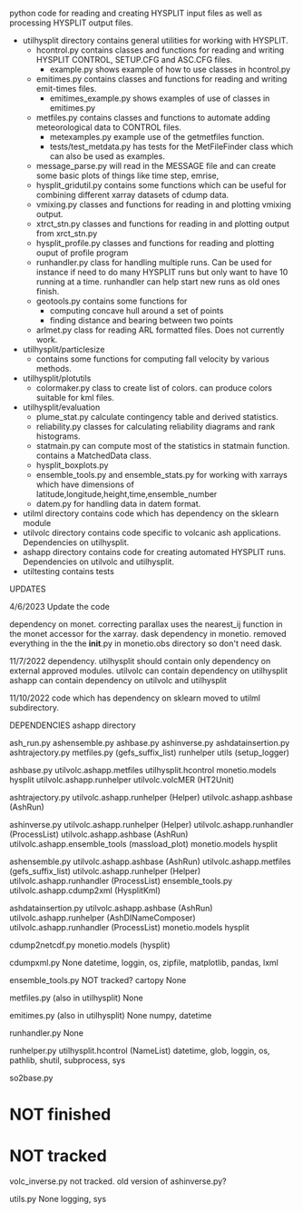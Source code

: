 python code for reading and creating HYSPLIT input files as well as processing HYSPLIT output files.


* utilhysplit directory contains general utilities for working with HYSPLIT.
   * hcontrol.py contains classes and functions for reading and writing HYSPLIT CONTROL, SETUP.CFG and ASC.CFG files.
       * example.py shows example of how to use classes in hcontrol.py
   * emitimes.py contains classes and functions for reading and writing emit-times files.
       * emitimes_example.py shows examples of use of classes in emitimes.py 
   * metfiles.py contains classes and functions to automate adding meteorological data to CONTROL files.
       * metexamples.py example use of the getmetfiles function.
       * tests/test_metdata.py has tests for the MetFileFinder class which can also be used as examples.
   * message_parse.py will read in the MESSAGE file and can create some basic plots of things like time step, emrise, 
   * hysplit_gridutil.py contains some functions which can be useful for combining different xarray datasets of cdump data.
   * vmixing.py classes and functions for reading in and plotting vmixing output. 
   * xtrct_stn.py classes and functions for reading in and plotting output from xrct_stn.py
   * hysplit_profile.py classes and functions for reading and plotting ouput of profile program
   * runhandler.py class for handling multiple runs. Can be used for instance if need to do many HYSPLIT runs but only want to have 10 running at a time. runhandler can help start new runs as old ones finish.
   * geotools.py contains some functions for 
       * computing concave hull around a set of points
       * finding distance and bearing between two points
   * arlmet.py class for reading ARL formatted files. Does not currently work.
* utilhysplit/particlesize
   * contains some functions for computing fall velocity by various methods.
* utilhysplit/plotutils
   * colormaker.py class to create list of colors. can produce colors suitable for kml files. 
* utilhysplit/evaluation 
   * plume_stat.py calculate contingency table and derived statistics.
   * reliability.py classes for calculating reliability diagrams and rank histograms.
   * statmain.py can compute most of the statistics in statmain function. contains a MatchedData class.
   * hysplit_boxplots.py
   * ensemble_tools.py and ensemble_stats.py for working with xarrays which have dimensions of latitude,longitude,height,time,ensemble_number
   * datem.py for handling data in datem format. 
* utilml directory contains code which has dependency on the sklearn module
* utilvolc directory contains code specific to volcanic ash applications. Dependencies on utilhysplit.
* ashapp directory contains code for creating automated HYSPLIT runs. Dependencies on utilvolc and utilhysplit.
* utiltesting contains tests

UPDATES

4/6/2023 Update the code

dependency on monet. correcting parallax uses the nearest_ij function in the monet accessor for the xarray.
dask dependency in monetio.
removed everything in the the __init__.py in monetio.obs directory so don't need dask.

11/7/2022 dependency.
utilhysplit should contain only dependency on external approved modules.
utilvolc can contain dependency on utilhysplit
ashapp can contain dependency on utilvolc and utilhysplit


11/10/2022
code which has dependency on sklearn moved to utilml subdirectory.


DEPENDENCIES
ashapp directory

ash_run.py
   ashensemble.py
   ashbase.py
   ashinverse.py
   ashdatainsertion.py
   ashtrajectory.py 
   metfiles.py (gefs_suffix_list)
   runhelper 
   utils (setup_logger)


ashbase.py 
   utilvolc.ashapp.metfiles
   utilhysplit.hcontrol
   monetio.models hysplit
   utilvolc.ashapp.runhelper
   utilvolc.volcMER (HT2Unit)

ashtrajectory.py
   utilvolc.ashapp.runhelper (Helper)
   utilvolc.ashapp.ashbase (AshRun)

ashinverse.py
   utilvolc.ashapp.runhelper (Helper)
   utilvolc.ashapp.runhandler (ProcessList)
   utilvolc.ashapp.ashbase (AshRun)
   utilvolc.ashapp.ensemble_tools (massload_plot)
   monetio.models hysplit

ashensemble.py
   utilvolc.ashapp.ashbase (AshRun)
   utilvolc.ashapp.metfiles (gefs_suffix_list)
   utilvolc.ashapp.runhelper (Helper)
   utilvolc.ashapp.runhandler (ProcessList)
   ensemble_tools.py 
   utilvolc.ashapp.cdump2xml (HysplitKml)

ashdatainsertion.py
   utilvolc.ashapp.ashbase (AshRun)
   utilvolc.ashapp.runhelper (AshDINameComposer)
   utilvolc.ashapp.runhandler (ProcessList)
   monetio.models hysplit
   
cdump2netcdf.py
   monetio.models (hysplit)

cdumpxml.py
   None
   datetime, loggin, os, zipfile, matplotlib, pandas, lxml

ensemble_tools.py
   NOT tracked?
   cartopy
   None

metfiles.py (also in utilhysplit)
   None

emitimes.py (also in utilhysplit)
   None
   numpy, datetime

runhandler.py
   None

runhelper.py
   utilhysplit.hcontrol (NameList)
   datetime, glob, loggin, os, pathlib, shutil, subprocess, sys

so2base.py
   # NOT finished
   # NOT tracked

volc_inverse.py
   not tracked. old version of ashinverse.py?

utils.py
   None
   logging, sys 

